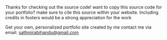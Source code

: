 Thanks for checking out the source code!
want to copy this source code for your portfolio?
make sure to cite this source within your website. Including credits in footers would be a strong appreciation for the work

Get your own, personalized portfolio site created by me
contact me via email: sathmirabihandu@gmail.com
